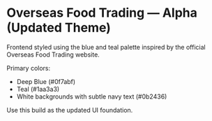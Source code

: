 # Overseas Food Trading — Alpha (Updated Theme)

Frontend styled using the blue and teal palette inspired by the official Overseas Food Trading website.

Primary colors:
- Deep Blue (#0f7abf)
- Teal (#1aa3a3)
- White backgrounds with subtle navy text (#0b2436)

Use this build as the updated UI foundation.